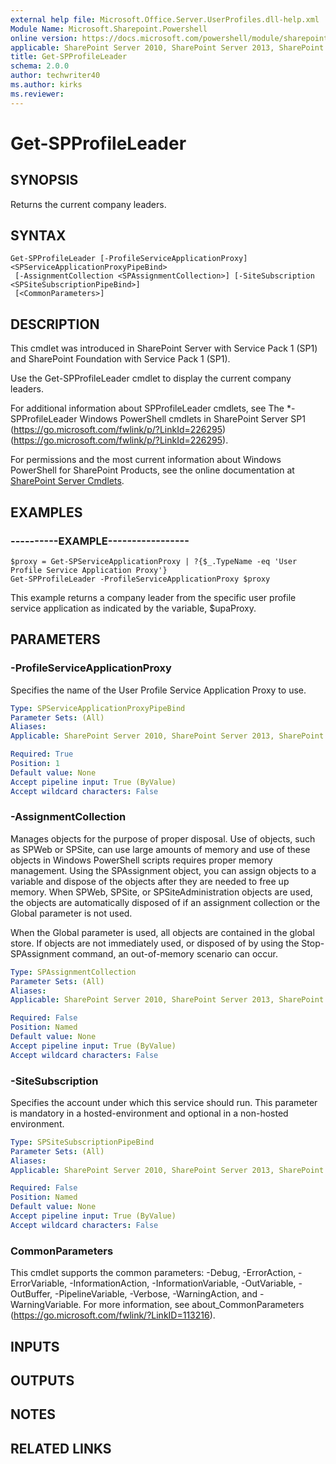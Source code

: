 ```yaml
---
external help file: Microsoft.Office.Server.UserProfiles.dll-help.xml
Module Name: Microsoft.Sharepoint.Powershell
online version: https://docs.microsoft.com/powershell/module/sharepoint-server/get-spprofileleader
applicable: SharePoint Server 2010, SharePoint Server 2013, SharePoint Server 2016, SharePoint Server 2019
title: Get-SPProfileLeader
schema: 2.0.0
author: techwriter40
ms.author: kirks
ms.reviewer:
---
```


# Get-SPProfileLeader

## SYNOPSIS
Returns the current company leaders.

## SYNTAX

```
Get-SPProfileLeader [-ProfileServiceApplicationProxy] <SPServiceApplicationProxyPipeBind>
 [-AssignmentCollection <SPAssignmentCollection>] [-SiteSubscription <SPSiteSubscriptionPipeBind>]
 [<CommonParameters>]
```

## DESCRIPTION
This cmdlet was introduced in SharePoint Server with Service Pack 1 (SP1) and SharePoint Foundation with Service Pack 1 (SP1).

Use the Get-SPProfileLeader cmdlet to display the current company leaders.

For additional information about SPProfileLeader cmdlets, see The *-SPProfileLeader Windows PowerShell cmdlets in SharePoint Server SP1 (https://go.microsoft.com/fwlink/p/?LinkId=226295) (https://go.microsoft.com/fwlink/p/?LinkId=226295).

For permissions and the most current information about Windows PowerShell for SharePoint Products, see the online documentation at [SharePoint Server Cmdlets](https://docs.microsoft.com/powershell/sharepoint/sharepoint-server/sharepoint-server-cmdlets).

## EXAMPLES

### ----------EXAMPLE----------------- 
```
$proxy = Get-SPServiceApplicationProxy | ?{$_.TypeName -eq 'User Profile Service Application Proxy'}
Get-SPProfileLeader -ProfileServiceApplicationProxy $proxy
```

This example returns a company leader from the specific user profile service application as indicated by the variable, $upaProxy.

## PARAMETERS

### -ProfileServiceApplicationProxy
Specifies the name of the User Profile Service Application Proxy to use.

```yaml
Type: SPServiceApplicationProxyPipeBind
Parameter Sets: (All)
Aliases: 
Applicable: SharePoint Server 2010, SharePoint Server 2013, SharePoint Server 2016, SharePoint Server 2019

Required: True
Position: 1
Default value: None
Accept pipeline input: True (ByValue)
Accept wildcard characters: False
```

### -AssignmentCollection
Manages objects for the purpose of proper disposal.
Use of objects, such as SPWeb or SPSite, can use large amounts of memory and use of these objects in Windows PowerShell scripts requires proper memory management.
Using the SPAssignment object, you can assign objects to a variable and dispose of the objects after they are needed to free up memory.
When SPWeb, SPSite, or SPSiteAdministration objects are used, the objects are automatically disposed of if an assignment collection or the Global parameter is not used.

When the Global parameter is used, all objects are contained in the global store.
If objects are not immediately used, or disposed of by using the Stop-SPAssignment command, an out-of-memory scenario can occur.

```yaml
Type: SPAssignmentCollection
Parameter Sets: (All)
Aliases: 
Applicable: SharePoint Server 2010, SharePoint Server 2013, SharePoint Server 2016, SharePoint Server 2019

Required: False
Position: Named
Default value: None
Accept pipeline input: True (ByValue)
Accept wildcard characters: False
```

### -SiteSubscription
Specifies the account under which this service should run.
This parameter is mandatory in a hosted-environment and optional in a non-hosted environment.

```yaml
Type: SPSiteSubscriptionPipeBind
Parameter Sets: (All)
Aliases: 
Applicable: SharePoint Server 2010, SharePoint Server 2013, SharePoint Server 2016, SharePoint Server 2019

Required: False
Position: Named
Default value: None
Accept pipeline input: True (ByValue)
Accept wildcard characters: False
```

### CommonParameters
This cmdlet supports the common parameters: -Debug, -ErrorAction, -ErrorVariable, -InformationAction, -InformationVariable, -OutVariable, -OutBuffer, -PipelineVariable, -Verbose, -WarningAction, and -WarningVariable. For more information, see about_CommonParameters (https://go.microsoft.com/fwlink/?LinkID=113216).

## INPUTS

## OUTPUTS

## NOTES

## RELATED LINKS

